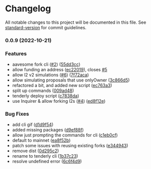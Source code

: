 # Changelog

All notable changes to this project will be documented in this file. See [standard-version](https://github.com/conventional-changelog/standard-version) for commit guidelines.

### 0.0.9 (2022-10-21)


### Features

* aavesome fork cli ([#2](https://github.com/bgd-labs/aave-tenderly-cli/issues/2)) ([55dd3cc](https://github.com/bgd-labs/aave-tenderly-cli/commit/55dd3cceeb1e2b3665dfbb58f1fe5280d1c356b0))
* allow funding an address ([ec22019](https://github.com/bgd-labs/aave-tenderly-cli/commit/ec22019973d9e825f3830ae1e3119d54a76490ab)), closes [#5](https://github.com/bgd-labs/aave-tenderly-cli/issues/5)
* allow l2 v2 simulations ([#6](https://github.com/bgd-labs/aave-tenderly-cli/issues/6)) ([7f72aca](https://github.com/bgd-labs/aave-tenderly-cli/commit/7f72acabbc769272ca98ef76ebe716b46691dee6))
* allow simulating proposals that use onlyOwner ([3c866d5](https://github.com/bgd-labs/aave-tenderly-cli/commit/3c866d5fcd2810155ac467bf72a9f21e0d309303))
* refactored a bit, and added new script ([ec763a3](https://github.com/bgd-labs/aave-tenderly-cli/commit/ec763a3828e4992665bc219162305078cd735ecd))
* split up commands ([009ad48](https://github.com/bgd-labs/aave-tenderly-cli/commit/009ad4865c4425b2fc698eccb57237b2a7e9a2aa))
* tenderly deploy script ([c7838da](https://github.com/bgd-labs/aave-tenderly-cli/commit/c7838daab779ca80390c60b980b0b4ff44bca0c7))
* use Inquirer & allow forking l2s ([#4](https://github.com/bgd-labs/aave-tenderly-cli/issues/4)) ([ed8f12e](https://github.com/bgd-labs/aave-tenderly-cli/commit/ed8f12e5504e7784742cad9738758ba16f433103))


### Bug Fixes

* add cli gif ([d1d9f54](https://github.com/bgd-labs/aave-tenderly-cli/commit/d1d9f54d96a665d4200c004260874aa308930bf9))
* added missing packages ([d9ef88f](https://github.com/bgd-labs/aave-tenderly-cli/commit/d9ef88f74443e1f1897d0e2f206a79b5846f13a3))
* allow just prompting the commands for cli ([c1eb0cf](https://github.com/bgd-labs/aave-tenderly-cli/commit/c1eb0cf1062c7c070118ede3672ccf94cda96ad1))
* default to mainnet ([ea8f52b](https://github.com/bgd-labs/aave-tenderly-cli/commit/ea8f52bf57818e06de7d8d487b4b712581ea7048))
* patch some issues with reusing existing forks ([e344943](https://github.com/bgd-labs/aave-tenderly-cli/commit/e3449430735947d5621b6048e2a512de143bda36))
* remove dist ([0d295c2](https://github.com/bgd-labs/aave-tenderly-cli/commit/0d295c2b42cd5275e9db23e0e7e359e771b9abfc))
* rename to tenderly cli ([1b37c23](https://github.com/bgd-labs/aave-tenderly-cli/commit/1b37c23e798d83eafbeaa1a19f8316bb46d6ea8b))
* resolve undefined error ([6c6f4d9](https://github.com/bgd-labs/aave-tenderly-cli/commit/6c6f4d96e8a727ebbfe563cc7b9796ad7c2ab7cd))
